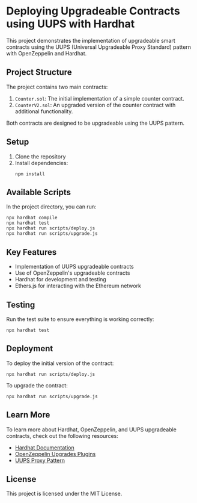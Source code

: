 
# Deploying Upgradeable Contracts using UUPS with Hardhat

This project demonstrates the implementation of upgradeable smart contracts using the UUPS (Universal Upgradeable Proxy Standard) pattern with OpenZeppelin and Hardhat.

## Project Structure

The project contains two main contracts:

1. `Counter.sol`: The initial implementation of a simple counter contract.
2. `CounterV2.sol`: An upgraded version of the counter contract with additional functionality.

Both contracts are designed to be upgradeable using the UUPS pattern.

## Setup

1. Clone the repository
2. Install dependencies:
   ```shell
   npm install
   ```

## Available Scripts

In the project directory, you can run:

```shell
npx hardhat compile
npx hardhat test
npx hardhat run scripts/deploy.js
npx hardhat run scripts/upgrade.js
```

## Key Features

- Implementation of UUPS upgradeable contracts
- Use of OpenZeppelin's upgradeable contracts
- Hardhat for development and testing
- Ethers.js for interacting with the Ethereum network

## Testing

Run the test suite to ensure everything is working correctly:

```shell
npx hardhat test
```

## Deployment

To deploy the initial version of the contract:

```shell
npx hardhat run scripts/deploy.js
```

To upgrade the contract:

```shell
npx hardhat run scripts/upgrade.js
```

## Learn More

To learn more about Hardhat, OpenZeppelin, and UUPS upgradeable contracts, check out the following resources:

- [Hardhat Documentation](https://hardhat.org/getting-started/)
- [OpenZeppelin Upgrades Plugins](https://docs.openzeppelin.com/upgrades-plugins/1.x/)
- [UUPS Proxy Pattern](https://docs.openzeppelin.com/contracts/5.x/api/proxy#UUPSUpgradeable)


## License

This project is licensed under the MIT License.
